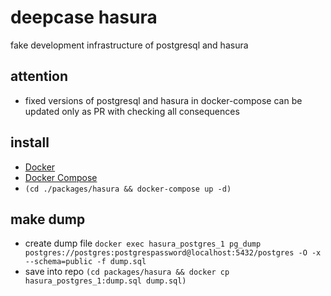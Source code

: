 # deepcase hasura

fake development infrastructure of postgresql and hasura

## attention

- fixed versions of postgresql and hasura in docker-compose can be updated only as PR with checking all consequences

## install

- [Docker](https://docs.docker.com/install/)
- [Docker Compose](https://docs.docker.com/compose/install/)
- `(cd ./packages/hasura && docker-compose up -d)`

## make dump

- create dump file `docker exec hasura_postgres_1 pg_dump postgres://postgres:postgrespassword@localhost:5432/postgres -O -x --schema=public -f dump.sql`
- save into repo `(cd packages/hasura && docker cp hasura_postgres_1:dump.sql dump.sql)`
